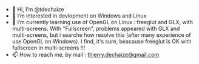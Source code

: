 - 👋 Hi, I’m @tdechaize
- 👀 I’m interested in devlopment on Windows and Linux
- 🌱 I’m currently learning use of OpenGL on Linux : freeglut and GLX, with multi-screens. With "Fullscreen", problems appeared with GLX and multi-screens, but i searche how resolve this (after many experience of use OpenGL on Windows). I find, it's sure, beacause freeglut is OK with fullscreen in multi-screens !!!
- 📫 How to reach me, by mail : thierry.dechaize@gmail.com

<!---
tdechaize/tdechaize is a ✨ special ✨ repository because its `README.md` (this file) appears on your GitHub profile.
You can click the Preview link to take a look at your changes.
--->
